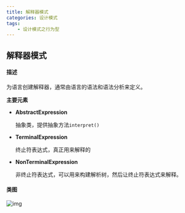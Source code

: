 ```yaml
---
title: 解释器模式
categories: 设计模式
tags:
	- 设计模式之行为型
---
```


## 解释器模式

#### 描述

为语言创建解释器，通常由语言的语法和语法分析来定义。

**主要元素**

- **AbstractExpression**

  抽象类，提供抽象方法`interpret()`

- **TerminalExpression**

  终止符表达式，真正用来解释的

- **NonTerminalExpression**

  非终止符表达式，可以用来构建解析树，然后让终止符表达式来解释。

#### 类图

![img](https://gitee.com/aurora1004/pictures/raw/master/2b125bcd-1b36-43be-9b78-d90b076be549.png)